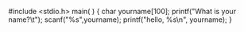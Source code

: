 
#include <stdio.h>
main( )
{
   char yourname[100];
   printf("What is your name?\t");
   scanf("%s",yourname);
   printf("hello, %s\n", yourname);
}
